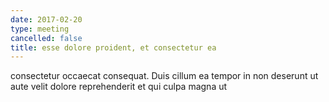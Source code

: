 ```yaml
---
date: 2017-02-20
type: meeting
cancelled: false
title: esse dolore proident, et consectetur ea
---
```

consectetur occaecat consequat. Duis cillum ea tempor in non deserunt ut aute velit dolore reprehenderit et qui culpa magna ut